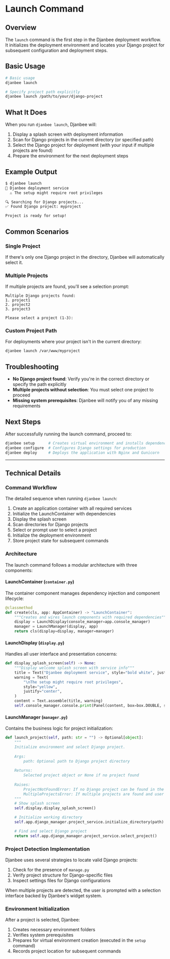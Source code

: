 # Launch Command

## Overview
The `launch` command is the first step in the Djanbee deployment workflow. It initializes the deployment environment and locates your Django project for subsequent configuration and deployment steps.

## Basic Usage

```bash
# Basic usage
djanbee launch

# Specify project path explicitly
djanbee launch /path/to/your/django-project
```

## What It Does

When you run `djanbee launch`, Djanbee will:

1. Display a splash screen with deployment information
2. Scan for Django projects in the current directory (or specified path)
3. Select the Django project for deployment (with your input if multiple projects are found)
4. Prepare the environment for the next deployment steps

## Example Output

```bash
$ djanbee launch
🚀 Djanbee deployment service
  ⚠️ The setup might require root privileges

🔍 Searching for Django projects...
✅ Found Django project: myproject

Project is ready for setup!
```

## Common Scenarios

### Single Project
If there's only one Django project in the directory, Djanbee will automatically select it.

### Multiple Projects
If multiple projects are found, you'll see a selection prompt:

```
Multiple Django projects found:
1. project1
2. project2
3. project3

Please select a project (1-3):
```

### Custom Project Path
For deployments where your project isn't in the current directory:

```bash
djanbee launch /var/www/myproject
```

## Troubleshooting

- **No Django project found**: Verify you're in the correct directory or specify the path explicitly
- **Multiple projects without selection**: You must select one project to proceed
- **Missing system prerequisites**: Djanbee will notify you of any missing requirements

## Next Steps

After successfully running the launch command, proceed to:

```bash
djanbee setup      # Creates virtual environment and installs dependencies
djanbee configure  # Configures Django settings for production
djanbee deploy     # Deploys the application with Nginx and Gunicorn
```

---

## Technical Details

### Command Workflow

The detailed sequence when running `djanbee launch`:

1. Create an application container with all required services
2. Initialize the LaunchContainer with dependencies
3. Display the splash screen
4. Scan directories for Django projects
5. Select or prompt user to select a project
6. Initialize the deployment environment
7. Store project state for subsequent commands

### Architecture

The launch command follows a modular architecture with three components:

#### LaunchContainer (`container.py`)
The container component manages dependency injection and component lifecycle:

```python
@classmethod
def create(cls, app: AppContainer) -> "LaunchContainer":
    """Creates and wires launch components with required dependencies"""
    display = LaunchDisplay(console_manager=app.console_manager)
    manager = LaunchManager(display, app)
    return cls(display=display, manager=manager)
```

#### LaunchDisplay (`display.py`)
Handles all user interface and presentation concerns:

```python
def display_splash_screen(self) -> None:
    """Display welcome splash screen with service info"""
    title = Text("Djanbee deployment service", style="bold white", justify="center")
    warning = Text(
        "\nThe setup might require root privileges",
        style="yellow",
        justify="center",
    )
    content = Text.assemble(title, warning)
    self.console_manager.console.print(Panel(content, box=box.DOUBLE, style="blue"))
```

#### LaunchManager (`manager.py`)
Contains the business logic for project initialization:

```python
def launch_project(self, path: str = "") -> Optional[object]:
    """
    Initialize environment and select Django project.
    
    Args:
        path: Optional path to Django project directory
        
    Returns:
        Selected project object or None if no project found
        
    Raises:
        ProjectNotFoundError: If no Django project can be found in the path
        MultipleProjectsError: If multiple projects are found and user cancels selection
    """
    # Show splash screen
    self.display.display_splash_screen()

    # Initialize working directory
    self.app.django_manager.project_service.initialize_directory(path)

    # Find and select Django project
    return self.app.django_manager.project_service.select_project()
```

### Project Detection Implementation

Djanbee uses several strategies to locate valid Django projects:

1. Check for the presence of `manage.py`
2. Verify project structure for Django-specific files
3. Inspect settings files for Django configurations

When multiple projects are detected, the user is prompted with a selection interface backed by Djanbee's widget system.

### Environment Initialization

After a project is selected, Djanbee:

1. Creates necessary environment folders
2. Verifies system prerequisites 
3. Prepares for virtual environment creation (executed in the `setup` command)
4. Records project location for subsequent commands